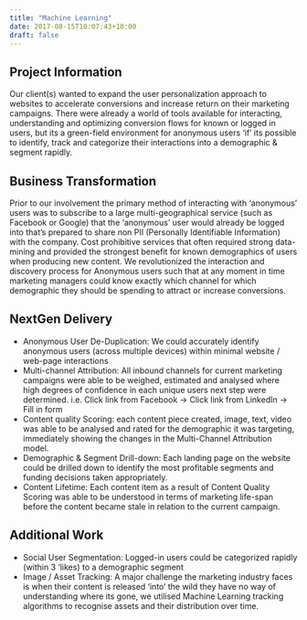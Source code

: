 ```yaml
---
title: "Machine Learning"
date: 2017-08-15T10:07:43+10:00
draft: false
---
```


## Project Information
Our client(s) wanted to expand the user personalization approach to websites to accelerate conversions and increase return on their marketing campaigns. There were already a world of tools available for interacting, understanding and optimizing conversion flows for known or logged in users, but its a green-field environment for anonymous users ‘if’ its possible to identify, track and categorize their interactions into a demographic & segment rapidly.

## Business Transformation
Prior to our involvement the primary method of interacting with ‘anonymous’ users was to subscribe to a large multi-geographical service (such as Facebook or Google) that the ‘anonymous’ user would already be logged into that’s prepared to share non PII (Personally Identifiable Information) with the company.
Cost prohibitive services that often required strong data-mining and provided the strongest benefit for known demographics of users when producing new content.
We revolutionized the interaction and discovery process for Anonymous users such that at any moment in time marketing managers could know exactly which channel for which demographic they should be spending to attract or increase conversions.

## NextGen Delivery
- Anonymous User De-Duplication: We could accurately identify anonymous users (across multiple devices) within minimal website / web-page interactions
- Multi-channel Attribution: All inbound channels for current marketing campaigns were able to be weighed, estimated and analysed where high degrees of confidence in each unique users next step were determined. i.e. Click link from Facebook -> Click link from LinkedIn -> Fill in form
- Content quality Scoring: each content piece created, image, text, video was able to be analysed and rated for the demographic it was targeting, immediately showing the changes in the Multi-Channel Attribution model.
- Demographic & Segment Drill-down: Each landing page on the website could be drilled down to identify the most profitable segments and funding decisions taken appropriately.
- Content Lifetime: Each content item as a result of Content Quality Scoring was able to be understood in terms of marketing life-span before the content became stale in relation to the current campaign.

## Additional Work
- Social User Segmentation: Logged-in users could be categorized rapidly (within 3 ‘likes) to a demographic segment
- Image / Asset Tracking: A major challenge the marketing industry faces is when their content is released ‘into’ the wild they have no way of understanding where its gone, we utilised Machine Learning tracking algorithms to recognise assets and their distribution over time.
